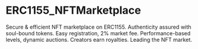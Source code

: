 # ERC1155_NFTMarketplace
 Secure &amp; efficient NFT marketplace on ERC1155. Authenticity assured with soul-bound tokens. Easy registration, 2% market fee. Performance-based levels, dynamic auctions. Creators earn royalties. Leading the NFT market.

